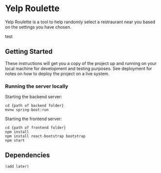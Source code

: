 # Yelp Roulette

Yelp Roulette is a tool to help randomly select a restraurant near you based on the settings you have chosen.

test

## Getting Started

These instructions will get you a copy of the project up and running on your local machine for development and testing purposes. See deployment for notes on how to deploy the project on a live system.

### Running the server locally

Starting the backend server:

```
cd {path of backend folder}
mvnw spring-boot:run
```

Starting the frontend server:

```
cd {path of frontend folder}
npm install
npm install react-bootstrap bootstrap
npm start
```

## Dependencies

```
(add later)
```
